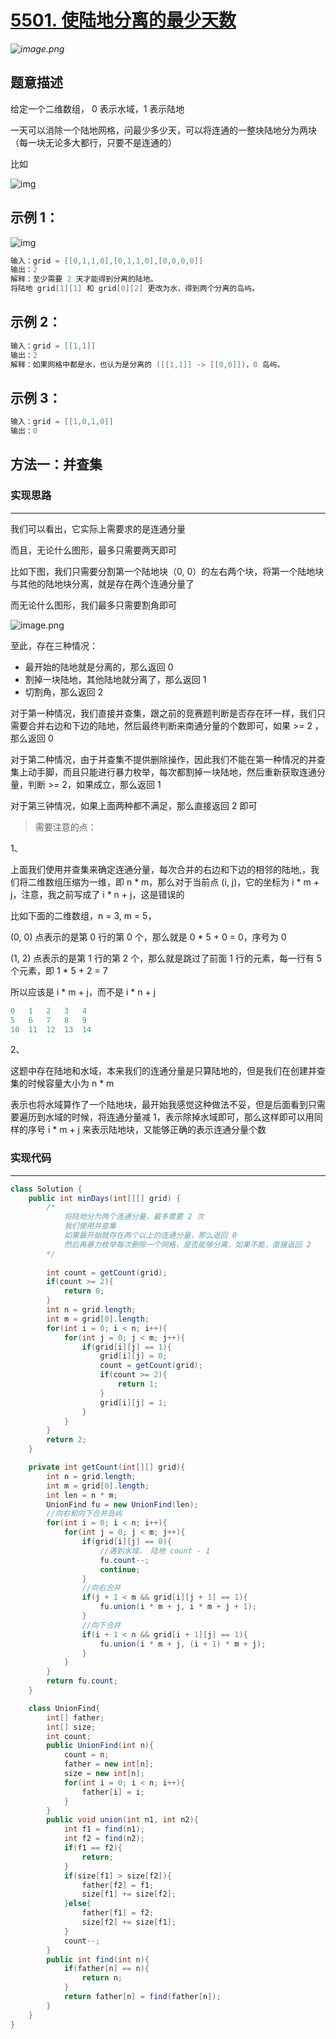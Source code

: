 # [5501. 使陆地分离的最少天数](https://leetcode-cn.com/problems/minimum-number-of-days-to-disconnect-island/)

*![image.png](https://pic.leetcode-cn.com/1598945000-ChVTii-image.png)*

## 题意描述

给定一个二维数组， 0 表示水域，1 表示陆地

一天可以消除一个陆地网格，问最少多少天，可以将连通的一整块陆地分为两块（每一块无论多大都行，只要不是连通的）

比如

![img](https://assets.leetcode-cn.com/aliyun-lc-upload/uploads/2020/08/30/1926_island.png)



## **示例 1：**

![img](https://assets.leetcode-cn.com/aliyun-lc-upload/uploads/2020/08/30/1926_island.png)

```java
输入：grid = [[0,1,1,0],[0,1,1,0],[0,0,0,0]]
输出：2
解释：至少需要 2 天才能得到分离的陆地。
将陆地 grid[1][1] 和 grid[0][2] 更改为水，得到两个分离的岛屿。
```



## **示例 2：**

```java
输入：grid = [[1,1]]
输出：2
解释：如果网格中都是水，也认为是分离的 ([[1,1]] -> [[0,0]])，0 岛屿。
```



## **示例 3：**

```java
输入：grid = [[1,0,1,0]]
输出：0
```





## 方法一：并查集

### 实现思路

---

我们可以看出，它实际上需要求的是连通分量

而且，无论什么图形，最多只需要两天即可

比如下图，我们只需要分割第一个陆地块（0, 0）的左右两个块，将第一个陆地块与其他的陆地块分离，就是存在两个连通分量了

而无论什么图形，我们最多只需要割角即可

![image.png](https://pic.leetcode-cn.com/1598770448-qVNDua-image.png)



至此，存在三种情况：

- 最开始的陆地就是分离的，那么返回 0
- 割掉一块陆地，其他陆地就分离了，那么返回 1
- 切割角，那么返回 2

对于第一种情况，我们直接并查集，跟之前的竞赛题判断是否存在环一样，我们只需要合并右边和下边的陆地，然后最终判断来南通分量的个数即可，如果 >= 2 ，那么返回 0

对于第二种情况，由于并查集不提供删除操作，因此我们不能在第一种情况的并查集上动手脚，而且只能进行暴力枚举，每次都割掉一块陆地，然后重新获取连通分量，判断 >= 2，如果成立，那么返回 1

对于第三钟情况，如果上面两种都不满足，那么直接返回 2 即可



> 需要注意的点：

1、

上面我们使用并查集来确定连通分量，每次合并的右边和下边的相邻的陆地,，我们将二维数组压缩为一维，即 n * m，那么对于当前点 (i, j)，它的坐标为 i * m + j，注意，我之前写成了 i * n + j，这是错误的

比如下面的二维数组，n = 3, m = 5，

(0, 0) 点表示的是第 0 行的第 0 个，那么就是 0 * 5 + 0 = 0，序号为 0

(1, 2) 点表示的是第 1 行的第 2 个，那么就是跳过了前面 1 行的元素，每一行有 5 个元素，即 1 * 5 + 2 = 7

所以应该是 i * m + j，而不是 i * n + j

```java
0	1	2	3	4
5	6	7	8	9
10  11  12  13  14
```



2、

这题中存在陆地和水域，本来我们的连通分量是只算陆地的，但是我们在创建并查集的时候容量大小为 n * m

表示也将水域算作了一个陆地块，最开始我感觉这种做法不妥，但是后面看到只需要遍历到水域的时候，将连通分量减 1，表示除掉水域即可，那么这样即可以用同样的序号 i * m + j 来表示陆地块，又能够正确的表示连通分量个数



### 实现代码

---

```java
class Solution {
    public int minDays(int[][] grid) {
        /*  
            将陆地分为两个连通分量，最多需要 2 次
            我们使用并查集
            如果最开始就存在两个以上的连通分量，那么返回 0
            然后再暴力枚举每次删除一个网格，是否能够分离，如果不能，直接返回 2
        */
        
        int count = getCount(grid);
        if(count >= 2){
            return 0;
        }
        int n = grid.length;
        int m = grid[0].length;
        for(int i = 0; i < n; i++){
            for(int j = 0; j < m; j++){
                if(grid[i][j] == 1){
                    grid[i][j] = 0;
                    count = getCount(grid);
                    if(count >= 2){
                        return 1;
                    }
                    grid[i][j] = 1;
                }
            }
        }
        return 2;
    }

    private int getCount(int[][] grid){
        int n = grid.length;
        int m = grid[0].length;
        int len = n * m;
        UnionFind fu = new UnionFind(len);
        //向右和向下合并岛屿
        for(int i = 0; i < n; i++){
            for(int j = 0; j < m; j++){
                if(grid[i][j] == 0){
                    //遇到水域， 陆地 count - 1
                    fu.count--;
                    continue;
                }
                //向右合并
                if(j + 1 < m && grid[i][j + 1] == 1){
                    fu.union(i * m + j, i * m + j + 1);
                }
                //向下合并
                if(i + 1 < n && grid[i + 1][j] == 1){
                    fu.union(i * m + j, (i + 1) * m + j);
                }
            }
        }
        return fu.count;
    }

    class UnionFind{
        int[] father;
        int[] size;
        int count;
        public UnionFind(int n){
            count = n;
            father = new int[n];
            size = new int[n];
            for(int i = 0; i < n; i++){
                father[i] = i;
            }
        }
        public void union(int n1, int n2){
            int f1 = find(n1);
            int f2 = find(n2);
            if(f1 == f2){
                return;
            }
            if(size[f1] > size[f2]){
                father[f2] = f1;
                size[f1] += size[f2];
            }else{
                father[f1] = f2;
                size[f2] += size[f1];
            }
            count--;
        }
        public int find(int n){
            if(father[n] == n){
                return n;
            }
            return father[n] = find(father[n]);
        }
    }
}
```

